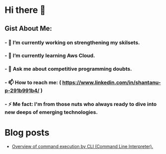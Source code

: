 # Hi there 👋


## Gist About Me:

### - 🔭 I’m currently working on strengthening my skilsets.
### - 🌱 I’m currently learning Aws Cloud.
### - 💬 Ask me about competitive programming doubts.
### - 📫 How to reach me: ( https://www.linkedin.com/in/shantanu-p-291b991b4/ )
### - ⚡ Me fact: I'm from those nuts who always ready to dive into new deeps of emerging technologies.



# Blog posts

<!-- BLOG-POST-LIST:START -->
- [Overview of command execution by CLI (Command Line Interpreter).](https://lastdove.medium.com/overview-of-command-execution-by-cli-command-line-interpreter-3e8c884e58fc?source=rss-14ad0b55083a------2)
<!-- BLOG-POST-LIST:END -->
